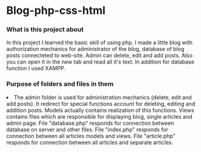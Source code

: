 # Blog-php-css-html
### What is this project about
 In this project I learned the basic skill of using php. I made a little blog with authorization mechanics for administrator of the blog, database of blog posts connecteted to web-site. Admin can delete, edit and add posts. Also you can open it in the new tab and read all it's text. In addition for database function I used XAMPP. 

### Рurpose of folders and files in them
<li>
 The admin folder is used for administration mechanics (delete, edit and add posts). It redirect for special functions account for deleting, editing and addition posts. 
  Models actually contains realization of this functions.
  Views contains files which are responsible for displaying blog, single articles and admin page.
  File "database.php" responds for connection between database on server and other files. 
  File "index.php" responds for connection between all articles models and views.
  File "article.php" responds for connection between all articles and separate articles. 
 </li>
 
 
